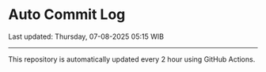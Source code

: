 # Auto Commit Log

Last updated: Thursday, 07-08-2025 05:15 WIB

---

This repository is automatically updated every 2 hour using GitHub Actions.
